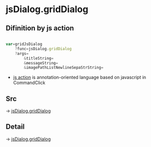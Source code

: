 # jsDialog.gridDialog

## Difinition by js action

```js.js

var=gridJsDialog
	?func=jsDialog.gridDialog
	?args=
		&titleString=
		&messageString=
		&imagePathListNewlineSepaStrString=
```

- [js action]() is annotation-oriented language based on javascript in CommandClick

## Src

-> [jsDialog.gridDialog](https://github.com/puutaro/CommandClick/blob/master/app/src/main/java/com/puutaro/commandclick/fragment_lib/terminal_fragment/js_interface/dialog/JsDialog.kt#L197)

## Detail

-> [jsDialog.gridDialog](https://github.com/puutaro/CommandClick/blob/master/md/developer/js_interface/details/dialog/JsDialog/gridDialog.md)
